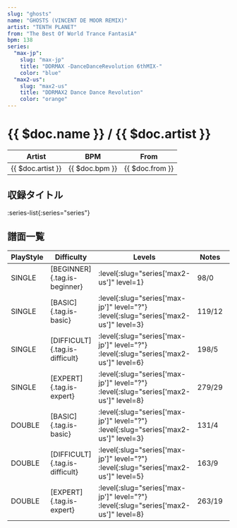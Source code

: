 ```yaml
---
slug: "ghosts"
name: "GHOSTS (VINCENT DE MOOR REMIX)"
artist: "TENTH PLANET"
from: "The Best Of World Trance FantasiA"
bpm: 138
series:
  "max-jp":
    slug: "max-jp"
    title: "DDRMAX -DanceDanceRevolution 6thMIX-"
    color: "blue"
  "max2-us":
    slug: "max2-us"
    title: "DDRMAX2 Dance Dance Revolution"
    color: "orange"
---
```


# {{ $doc.name }} / {{ $doc.artist }}

|Artist|BPM|From|
|------|---|----|
|{{ $doc.artist }}|{{ $doc.bpm }}|{{ $doc.from }}|

## 収録タイトル

:series-list{:series="series"}

## 譜面一覧

|PlayStyle|Difficulty|Levels|Notes|Movie|
|---------|----------|------|-----|-----|
|SINGLE|[BEGINNER]{.tag.is-beginner}|:level{:slug="series['max2-us']" level=1}|98/0||
|SINGLE|[BASIC]{.tag.is-basic}|:level{:slug="series['max-jp']" level="?"} :level{:slug="series['max2-us']" level=3}|119/12||
|SINGLE|[DIFFICULT]{.tag.is-difficult}|:level{:slug="series['max-jp']" level="?"} :level{:slug="series['max2-us']" level=6}|198/5||
|SINGLE|[EXPERT]{.tag.is-expert}|:level{:slug="series['max-jp']" level="?"} :level{:slug="series['max2-us']" level=8}|279/29||
|DOUBLE|[BASIC]{.tag.is-basic}|:level{:slug="series['max-jp']" level="?"} :level{:slug="series['max2-us']" level=3}|131/4||
|DOUBLE|[DIFFICULT]{.tag.is-difficult}|:level{:slug="series['max-jp']" level="?"} :level{:slug="series['max2-us']" level=5}|163/9||
|DOUBLE|[EXPERT]{.tag.is-expert}|:level{:slug="series['max-jp']" level="?"} :level{:slug="series['max2-us']" level=8}|263/19||
